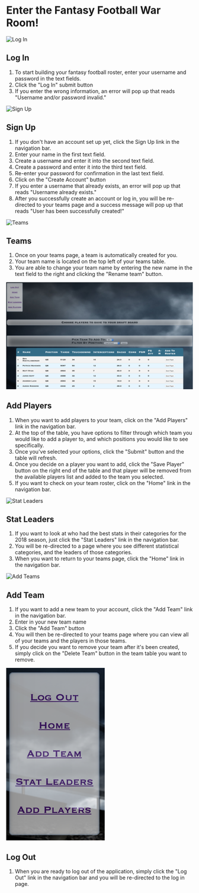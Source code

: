 # Enter the Fantasy Football War Room!

![Log In](https://github.com/codyshaben/fantasy_football_draft_app/blob/master/Screen%20Shot%202019-08-23%20at%2011.05.57%20AM.png)

## Log In
1. To start building your fantasy football roster, enter your username and password in the text fields. 
2. Click the "Log In" submit button
3. If you enter the wrong information, an error will pop up that reads "Username and/or password invalid."

![Sign Up](https://github.com/codyshaben/fantasy_football_draft_app/blob/master/Screen%20Shot%202019-08-23%20at%2011.53.46%20AM.png)

## Sign Up
1. If you don't have an account set up yet, click the Sign Up link in the navigation bar.
2. Enter your name in the first text field.
3. Create a username and enter it into the second text field.
4. Create a password and enter it into the third text field.
4. Re-enter your password for confirmation in the last text field.
5. Click on the "Create Account" button
6. If you enter a username that already exists, an error will pop up that reads "Username already exists."
7. After you successfully create an account or log in, you will be re-directed to your teams page and a success message will pop up that reads "User has been successfully created!"

![Teams](https://github.com/codyshaben/fantasy_football_draft_app/blob/master/Screen%20Shot%202019-08-23%20at%2012.16.58%20PM.png)

## Teams 
1. Once on your teams page, a team is automatically created for you.
2. Your team name is located on the top left of your teams table.
2. You are able to change your team name by entering the new name in the text field to the right and clicking the "Rename team" button.

![Add Players](https://github.com/codyshaben/fantasy_football_draft_app/blob/master/Screen%20Shot%202019-08-23%20at%2012.02.23%20PM.png)

## Add Players
1. When you want to add players to your team, click on the "Add Players" link in the navigation bar.
2. At the top of the table, you have options to filter through which team you would like to add a player to, and which positions you would like to see specifically.
3. Once you've selected your options, click the "Submit" button and the table will refresh.
4. Once you decide on a player you want to add, click the "Save Player" button on the right end of the table and that player will be removed from the available players list and added to the team you selected.
5. If you want to check on your team roster, click on the "Home" link in the navigation bar.

![Stat Leaders](https://github.com/codyshaben/fantasy_football_draft_app/blob/master/Screen%20Shot%202019-08-23%20at%2011.58.19%20AM.png)

## Stat Leaders
1. If you want to look at who had the best stats in their categories for the 2018 season, just click the "Stat Leaders" link in the navigation bar.
2. You will be re-directed to a page where you see different statistical categories, and the leaders of those categories.
3. When you want to return to your teams page, click the "Home" link in the navigation bar.

![Add Teams](https://github.com/codyshaben/fantasy_football_draft_app/blob/master/Screen%20Shot%202019-08-23%20at%2012.00.19%20PM.png)

## Add Team
1. If you want to add a new team to your account, click the "Add Team" link in the navigation bar.
2. Enter in your new team name
3. Click the "Add Team" button
4. You will then be re-directed to your teams page where you can view all of your teams and the players in those teams.
5. If you decide you want to remove your team after it's been created, simply click on the "Delete Team" button in the team table you want to remove.

![Nav Bar](https://github.com/codyshaben/fantasy_football_draft_app/blob/master/Screen%20Shot%202019-08-23%20at%2012.06.08%20PM.png)

## Log Out
1. When you are ready to log out of the application, simply click the "Log Out" link in the navigation bar and you will be re-directed to the log in page.







